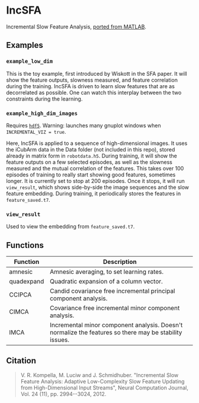 IncSFA
======

Incremental Slow Feature Analysis, [ported from MATLAB](http://people.idsia.ch/~luciw/incsfa.html).

Examples
--------

### `example_low_dim`
This is the toy example, first introduced by Wiskott in the SFA paper. It will show the feature outputs, slowness measured, and feature correlation during the training. IncSFA is driven to learn slow features that are as decorrelated as possible. One can watch this interplay between the two constraints during the learning.

### `example_high_dim_images`
Requires [`hdf5`](https://github.com/deepmind/torch-hdf5). Warning: launches many gnuplot windows when `INCREMENTAL_VIZ = true`.

Here, IncSFA is applied to a sequence of high-dimensional images. It uses the iCubArm data in the Data folder (not included in this repo), stored already in matrix form in `robotdata.h5`. During training, it will show the feature outputs on a few selected episodes, as well as the slowness measured and the mutual correlation of the features. This takes over 100 episodes of training to really start showing good features, sometimes longer. It is currently set to stop at 200 episodes. Once it stops, it will run `view_result`, which shows side-by-side the image sequences and the slow feature embedding. During training, it periodically stores the features in `feature_saved.t7`.

### `view_result`
Used to view the embedding from `feature_saved.t7`.

Functions
---------

| Function   | Description                                                                                            |
|------------|--------------------------------------------------------------------------------------------------------|
| amnesic    | Amnesic averaging, to set learning rates.                                                              |
| quadexpand | Quadratic expansion of a column vector.                                                                |
| CCIPCA     | Candid covariance free incremental principal component analysis.                                       |
| CIMCA      | Covariance free incremental minor component analysis.                                                  |
| IMCA       | Incremental minor component analysis. Doesn't normalize the features so there may be stability issues. |

Citation
--------

> V. R. Kompella, M. Luciw and J. Schmidhuber. "Incremental Slow Feature Analysis: Adaptive Low-Complexity Slow Feature Updating from High-Dimensional Input Streams", Neural Computation Journal, Vol. 24 (11), pp. 2994--3024, 2012.
